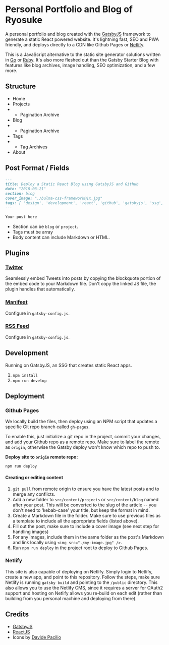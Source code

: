 # Personal Portfolio and Blog of Ryosuke

A personal portfolio and blog created with the [GatsbyJS](http://gatsbyjs.org/docs/) framework to generate a static React powered website. It's lightning fast, SEO and PWA friendly, and deploys directly to a CDN like Github Pages or [Netlify](http://netlify.com). 

This is a JavaScript alternative to the static site generator solutions written in [Go](https://gohugo.io) or [Ruby](https://jekyllrb.com/). It's also more fleshed out than the Gatsby Starter Blog with features like blog archives, image handling, SEO optimization, and a few more.

## Structure

* Home
* Projects
* * Pagination Archive
* Blog
* * Pagination Archive
* Tags
* * Tag Archives
* About

## Post Format / Fields

```markdown
---
title: Deploy a Static React Blog using GatsbyJS and Github
date: "2018-03-21"
section: blog
cover_image: "./bulma-css-framework@1x.jpg"
tags: [ 'design', 'development', 'react', 'github', 'gatsbyjs', 'ssg', 'static site generator' ]
---

Your post here
```

* Section can be `blog` or `project`.
* Tags must be array
* Body content can include Markdown or HTML.

## Plugins

### [Twitter](https://www.gatsbyjs.org/packages/gatsby-plugin-twitter/?=)

Seamlessly embed Tweets into posts by copying the blockquote portion of the embed code to your Markdown file. Don't copy the linked JS file, the plugin handles that automatically.

### [Manifest](https://www.gatsbyjs.org/packages/gatsby-plugin-manifest/?=)

Configure in `gatsby-config.js`.

### [RSS Feed](https://www.gatsbyjs.org/packages/gatsby-plugin-feed/?=)

Configure in `gatsby-config.js`.

## Development

Running on GatsbyJS, an SSG that creates static React apps.

1. `npm install`
2. `npm run develop`


## Deployment


### Github Pages

We locally build the files, then deploy using an NPM script that updates a specific Git repo branch called `gh-pages`. 

To enable this, just initialize a git repo in the project, commit your changes, and add your Github repo as a remote repo. Make sure to label the remote as `origin`, otherwise the Gatsby deploy won't know which repo to push to.

**Deploy site to `origin` remote repo:**

`npm run deploy`

#### Creating or editing content

1. `git pull` from remote origin to ensure you have the latest posts and to merge any conflicts.
2. Add a new folder to `src/content/projects` or `src/content/blog` named after your post. This will be converted to the slug of the article -- you don't need to 'kebab-case' your title, but keep the format in mind.
3. Create a Markdown file in the folder. Make sure to use previous files as a template to include all the appropriate fields (listed above).
4. Fill out the post, make sure to include a cover image (see next step for handling images)
5. For any images, include them in the same folder as the post's Markdown and link locally using `<img src="./my-image.jpg" />`.
6. Run `npm run deploy` in the project root to deploy to Github Pages.


### Netlify

This site is also capable of deploying on Netlify. Simply login to Netlify, create a new app, and point to this repository. Follow the steps, make sure Netlify is running `gatsby build` and pointing to the `/public` directory. This also allows you to use the Netlify CMS, since it requires a server for OAuth2 support and hosting on Netlify allows you re-build on each edit (rather than building from you personal machine and deploying from there).


## Credits

* [GatsbyJS](http://gatsbyjs.org)
* [ReactJS](http://reactjs.org)
* Icons by [Davide Pacilio](https://dribbble.com/Davide86)